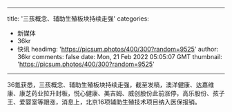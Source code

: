 
---
title: '三孩概念、辅助生殖板块持续走强'
categories: 
 - 新媒体
 - 36kr
 - 快讯
headimg: 'https://picsum.photos/400/300?random=9525'
author: 36kr
comments: false
date: Mon, 21 Feb 2022 05:05:07 GMT
thumbnail: 'https://picsum.photos/400/300?random=9525'
---

<div>   
36氪获悉，三孩概念、辅助生殖板块持续走强，截至发稿，澳洋健康、达嘉维康、康芝药业拉升封板，悦心健康、美吉姆、威创股份此前涨停，高乐股份、孩子王、爱婴室等跟涨，消息上，北京16项辅助生殖技术项目纳入医保报销。  
</div>
            
